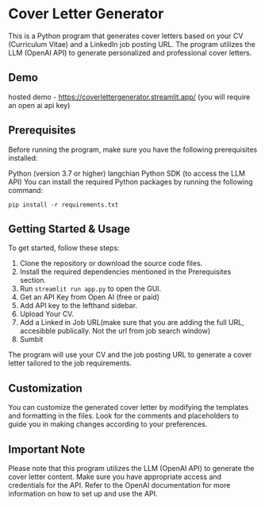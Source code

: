 # Cover Letter Generator

This is a Python program that generates cover letters based on your CV (Curriculum Vitae) and a LinkedIn job posting URL. The program utilizes the LLM (OpenAI API) to generate personalized and professional cover letters.

## Demo
hosted demo - https://coverlettergenerator.streamlit.app/
(you will require an open ai api key)

## Prerequisites
Before running the program, make sure you have the following prerequisites installed:

Python (version 3.7 or higher)
langchian Python SDK (to access the LLM API)
You can install the required Python packages by running the following command:

```pip install -r requirements.txt```

## Getting Started & Usage
To get started, follow these steps:

1. Clone the repository or download the source code files.
2. Install the required dependencies mentioned in the Prerequisites section.
3. Run ```streamlit run app.py``` to open the GUI.
4. Get an API Key from Open AI (free or paid)
5. Add API key to the lefthand sidebar.
6. Upload Your CV.
7. Add a Linked in Job URL(make sure that you are adding the full URL, accesibble publically. Not the url from job search window)
8. Sumbit

The program will use your CV and the job posting URL to generate a cover letter tailored to the job requirements. 


## Customization
You can customize the generated cover letter by modifying the templates and formatting in the files. Look for the comments and placeholders to guide you in making changes according to your preferences.

## Important Note
Please note that this program utilizes the LLM (OpenAI API) to generate the cover letter content. Make sure you have appropriate access and credentials for the API. Refer to the OpenAI documentation for more information on how to set up and use the API.
